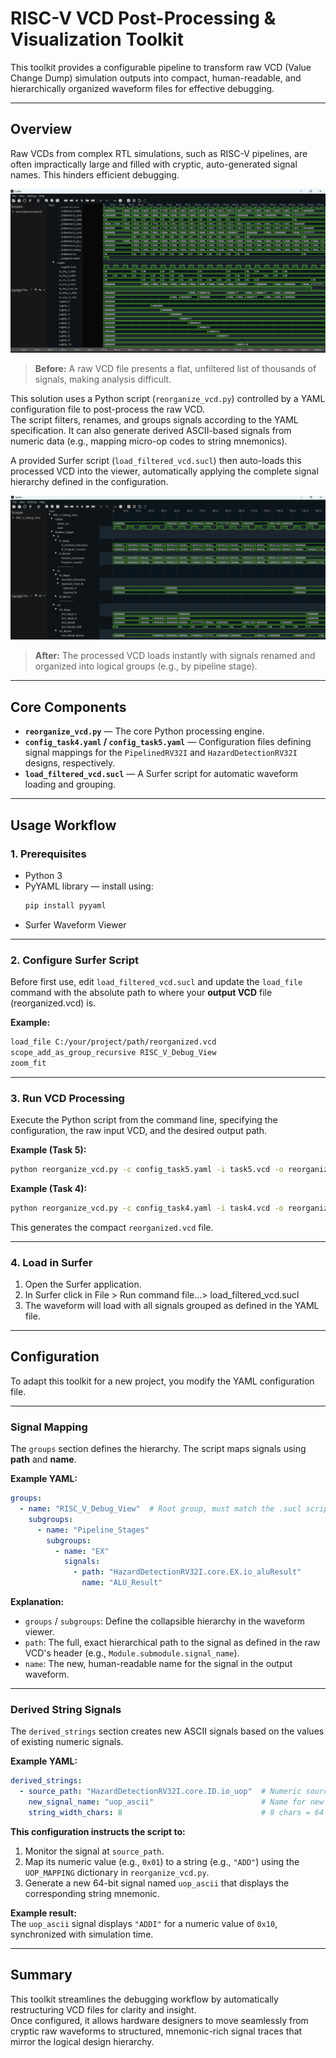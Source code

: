 # RISC-V VCD Post-Processing & Visualization Toolkit

This toolkit provides a configurable pipeline to transform raw VCD (Value Change Dump) simulation outputs into compact, human-readable, and hierarchically organized waveform files for effective debugging.

---

## Overview

Raw VCDs from complex RTL simulations, such as RISC-V pipelines, are often impractically large and filled with cryptic, auto-generated signal names. This hinders efficient debugging.

![Screenshot of the animation](visualization.png)

> **Before:** A raw VCD file presents a flat, unfiltered list of thousands of signals, making analysis difficult.

This solution uses a Python script (`reorganize_vcd.py`) controlled by a YAML configuration file to post-process the raw VCD.  
The script filters, renames, and groups signals according to the YAML specification. It can also generate derived ASCII-based signals from numeric data (e.g., mapping micro-op codes to string mnemonics).

A provided Surfer script (`load_filtered_vcd.sucl`) then auto-loads this processed VCD into the viewer, automatically applying the complete signal hierarchy defined in the configuration.

![Screenshot of the animation](visualization2.png)
> **After:** The processed VCD loads instantly with signals renamed and organized into logical groups (e.g., by pipeline stage).

---

## Core Components

- **`reorganize_vcd.py`** — The core Python processing engine.  
- **`config_task4.yaml` / `config_task5.yaml`** — Configuration files defining signal mappings for the `PipelinedRV32I` and `HazardDetectionRV32I` designs, respectively.  
- **`load_filtered_vcd.sucl`** — A Surfer script for automatic waveform loading and grouping.

---

## Usage Workflow

### 1. Prerequisites

- Python 3  
- PyYAML library — install using:
  ```bash
  pip install pyyaml
  ```
- Surfer Waveform Viewer

---

### 2. Configure Surfer Script

Before first use, edit `load_filtered_vcd.sucl` and update the `load_file` command with the absolute path to where your **output VCD** file (reorganized.vcd) is.

**Example:**
```bash
load_file C:/your/project/path/reorganized.vcd
scope_add_as_group_recursive RISC_V_Debug_View
zoom_fit
```

---

### 3. Run VCD Processing

Execute the Python script from the command line, specifying the configuration, the raw input VCD, and the desired output path.

**Example (Task 5):**
```bash
python reorganize_vcd.py -c config_task5.yaml -i task5.vcd -o reorganized_output.vcd
```

**Example (Task 4):**
```bash
python reorganize_vcd.py -c config_task4.yaml -i task4.vcd -o reorganized_output.vcd
```

This generates the compact `reorganized.vcd` file.

---

### 4. Load in Surfer

1. Open the Surfer application.  
2. In Surfer click in File > Run command file...> load_filtered_vcd.sucl
3. The waveform will load with all signals grouped as defined in the YAML file.

---

## Configuration

To adapt this toolkit for a new project, you modify the YAML configuration file.

---

### Signal Mapping

The `groups` section defines the hierarchy. The script maps signals using **path** and **name**.

**Example YAML:**
```yaml
groups:
  - name: "RISC_V_Debug_View"  # Root group, must match the .sucl script
    subgroups:
      - name: "Pipeline_Stages"
        subgroups:
          - name: "EX"
            signals:
              - path: "HazardDetectionRV32I.core.EX.io_aluResult"
                name: "ALU_Result"
```

**Explanation:**
- `groups` / `subgroups`: Define the collapsible hierarchy in the waveform viewer.  
- `path`: The full, exact hierarchical path to the signal as defined in the raw VCD's header (e.g., `Module.submodule.signal_name`).  
- `name`: The new, human-readable name for the signal in the output waveform.

---

### Derived String Signals

The `derived_strings` section creates new ASCII signals based on the values of existing numeric signals.

**Example YAML:**
```yaml
derived_strings:
  - source_path: "HazardDetectionRV32I.core.ID.io_uop"  # Numeric source signal
    new_signal_name: "uop_ascii"                        # Name for new string signal
    string_width_chars: 8                               # 8 chars = 64 bits
```

**This configuration instructs the script to:**
1. Monitor the signal at `source_path`.  
2. Map its numeric value (e.g., `0x01`) to a string (e.g., `"ADD"`) using the `UOP_MAPPING` dictionary in `reorganize_vcd.py`.  
3. Generate a new 64-bit signal named `uop_ascii` that displays the corresponding string mnemonic.

**Example result:**  
The `uop_ascii` signal displays `"ADDI"` for a numeric value of `0x10`, synchronized with simulation time.

---

## Summary

This toolkit streamlines the debugging workflow by automatically restructuring VCD files for clarity and insight.  
Once configured, it allows hardware designers to move seamlessly from cryptic raw waveforms to structured, mnemonic-rich signal traces that mirror the logical design hierarchy.
